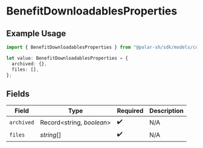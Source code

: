 # BenefitDownloadablesProperties

## Example Usage

```typescript
import { BenefitDownloadablesProperties } from "@polar-sh/sdk/models/components/benefitdownloadablesproperties.js";

let value: BenefitDownloadablesProperties = {
  archived: {},
  files: [],
};
```

## Fields

| Field                     | Type                      | Required                  | Description               |
| ------------------------- | ------------------------- | ------------------------- | ------------------------- |
| `archived`                | Record<string, *boolean*> | :heavy_check_mark:        | N/A                       |
| `files`                   | *string*[]                | :heavy_check_mark:        | N/A                       |
